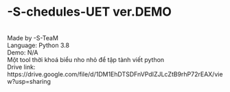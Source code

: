 # -S-chedules-UET ver.DEMO
<p>
<br />Made by -S-TeaM
<br />Language: Python 3.8
<br />Demo: N/A
<br />Một tool thời khoá biểu nho nhỏ để tập tành viết python
<br />Drive link: https://drive.google.com/file/d/1DM1EhDTSDFnVPdIZJLcZtB9rhP72rEAX/view?usp=sharing
</p>
